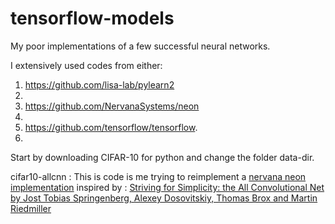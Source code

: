 # tensorflow-models
My poor implementations of a few successful neural networks.  

I extensively used codes from either:   

1. https://github.com/lisa-lab/pylearn2    
2. 
2. https://github.com/NervanaSystems/neon  
3. 
3. https://github.com/tensorflow/tensorflow.   
4. 


Start by downloading CIFAR-10 for python and change the folder data-dir.  

cifar10-allcnn : This is code is me trying to reimplement a [nervana neon implementation](https://github.com/NervanaSystems/ModelZoo/tree/master/ImageClassification/CIFAR10/All_CNN) inspired by : [Striving for Simplicity: the All Convolutional Net by Jost Tobias Springenberg, Alexey Dosovitskiy, Thomas Brox and Martin Riedmiller](http://arxiv.org/abs/1412.6806)

